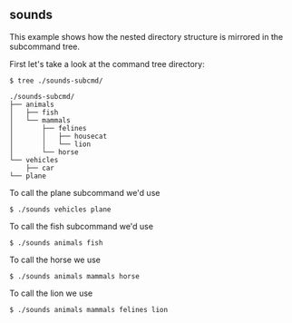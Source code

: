 
## sounds

This example shows how the nested directory structure is mirrored
in the subcommand tree.

First let's take a look at the command tree directory:

    $ tree ./sounds-subcmd/
    
    ./sounds-subcmd/
    ├── animals
    │   ├── fish
    │   └── mammals
    │       ├── felines
    │       │   ├── housecat
    │       │   └── lion
    │       └── horse
    └── vehicles
        ├── car
	└── plane

To call the plane subcommand we'd use

    $ ./sounds vehicles plane

To call the fish subcommand we'd use

    $ ./sounds animals fish

To call the horse we use

    $ ./sounds animals mammals horse

To call the lion we use

    $ ./sounds animals mammals felines lion
